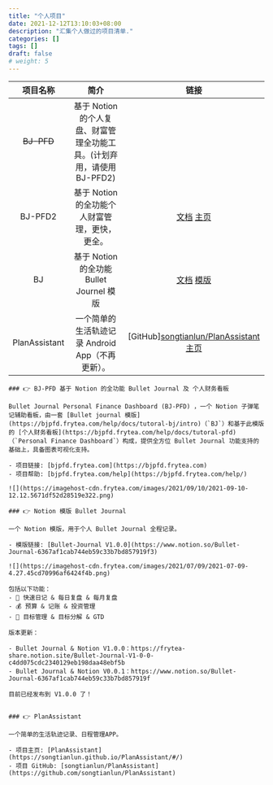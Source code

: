 ```yaml
---
title: "个人项目"
date: 2021-12-12T13:10:03+08:00
description: "汇集个人做过的项目清单."
categories: []
tags: []
draft: false
# weight: 5
---
```


| 项目名称 | 简介 | 链接 |
| :--: | :--: | :--: |
| ~~BJ-PFD~~ | 基于 Notion 的个人复盘、财富管理全功能工具。(计划弃用，请使用 BJ-PFD2) | |
| BJ-PFD2 | 基于 Notion 的全功能个人财富管理，更快，更全。 |  [文档](https://www.frytea.com/technology/bj-pfd/home/) [主页](https://bjpfd2.frytea.com/)  |
| BJ | 基于 Notion 的全功能 Bullet Journel 模版 | [文档](https://www.frytea.com/technology/bj-pfd/bj-tutor/) [模版](https://www.notion.so/Bullet-Journal-6367af1cab744eb59c33b7bd857919f) |
| PlanAssistant | 一个简单的生活轨迹记录 Android App（不再更新）。 | [GitHub][songtianlun/PlanAssistant](https://github.com/songtianlun/PlanAssistant) [主页](https://songtianlun.github.io/PlanAssistant/#/) |


~~~
### 👉 BJ-PFD 基于 Notion 的全功能 Bullet Journal 及 个人财务看板

Bullet Journal Personal Finance Dashboard (BJ-PFD) ，一个 Notion 子弹笔记辅助看板，由一套 [Bullet journal 模版](https://bjpfd.frytea.com/help/docs/tutoral-bj/intro)（`BJ`）和基于此模版的 [个人财务看板](https://bjpfd.frytea.com/help/docs/tutoral-pfd)（`Personal Finance Dashboard`）构成，提供全方位 Bullet Journal 功能支持的基础上，具备图表可视化支持。

- 项目链接: [bjpfd.frytea.com](https://bjpfd.frytea.com)
- 项目帮助: [bjpfd.frytea.com/help](https://bjpfd.frytea.com/help/)

![](https://imagehost-cdn.frytea.com/images/2021/09/10/2021-09-10-12.12.5671df52d28519e322.png)

### 👉 Notion 模版 Bullet Journal

一个 Notion 模版，用于个人 Bullet Journal 全程记录。

- 模版链接: [Bullet-Journal V1.0.0](https://www.notion.so/Bullet-Journal-6367af1cab744eb59c33b7bd857919f3)

![](https://imagehost-cdn.frytea.com/images/2021/07/09/2021-07-09-4.27.45cd70996af6424f4b.png)

包括以下功能：
- 📒 快速日记 & 每日复盘 & 每月复盘
- 💰 预算 & 记账 & 投资管理
- 🎯 目标管理 & 目标分解 & GTD

版本更新：

- Bullet Journal & Notion V1.0.0：https://frytea-share.notion.site/Bullet-Journal-V1-0-0-c4dd075cdc2340129eb198daa48ebf5b
- Bullet Journal & Notion V0.0.1：https://www.notion.so/Bullet-Journal-6367af1cab744eb59c33b7bd857919f

目前已经发布到 V1.0.0 了！


### 👉 PlanAssistant

一个简单的生活轨迹记录、日程管理APP。

- 项目主页: [PlanAssistant](https://songtianlun.github.io/PlanAssistant/#/)
- 项目 GitHub: [songtianlun/PlanAssistant](https://github.com/songtianlun/PlanAssistant)
~~~